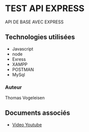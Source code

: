 # TEST API EXPRESS

API DE BASE AVEC EXPRESS

## Technologies utilisées

- Javascript
- node
- Exress
- XAMPP
- POSTMAN
- MySql

### Auteur

Thomas Vogeleisen

## Documents associés

- [Video Youtube ](https://www.youtube.com/watch?v=NRxzvpdduvQ)
